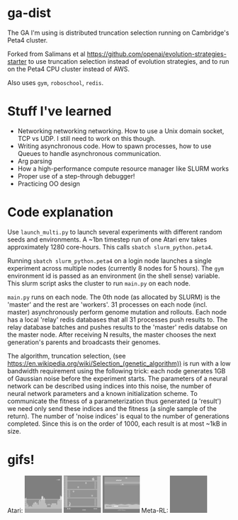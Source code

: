 # ga-dist

The GA I'm using is distributed truncation selection running on Cambridge's Peta4 cluster.

Forked from Salimans et al https://github.com/openai/evolution-strategies-starter to use truncation selection instead of evolution strategies, and to run on the Peta4 CPU cluster instead of AWS. 

Also uses `gym`, `roboschool`, `redis`.

# Stuff I've learned

* Networking networking networking. How to use a Unix domain socket, TCP vs UDP. I still need to work on this though.
* Writing asynchronous code. How to spawn processes, how to use Queues to handle asynchronous communication. 
* Arg parsing
* How a high-performance compute resource manager like SLURM works
* Proper use of a step-through debugger!
* Practicing OO design

# Code explanation

Use `launch_multi.py` to launch several experiments with different random seeds and environments. A ~1bn timestep run of one Atari env takes approximately 1280 core-hours. This calls `sbatch slurm_python.peta4`.

Running `sbatch slurm_python.peta4` on a login node launches a single experiment across multiple nodes (currently 8 nodes for 5 hours). The `gym` environment id is passed as an environment (in the shell sense) variable. This slurm script asks the cluster to run `main.py` on each node.

`main.py` runs on each node. The 0th node (as allocated by SLURM) is the 'master' and the rest are 'workers'. 31 processes on each node (incl. master) asynchronously perform genome mutation and rollouts. Each node has a local 'relay' redis databases that all 31 processes push results to. The relay database batches and pushes results to the 'master' redis databse on the master node. After receiving N results, the master chooses the next generation's parents and broadcasts their genomes.

The algorithm, truncation selection, (see https://en.wikipedia.org/wiki/Selection_(genetic_algorithm)) is run with a low bandwidth requirement using the following trick: each node generates 1GB of Gaussian noise before the experiment starts. The parameters of a neural network can be described using indices into this noise, the number of neural network parameters and a known initialization scheme. To communicate the fitness of a parameterization thus generated (a 'result') we need only send these indices and the fitness (a single sample of the return). The number of 'noise indices' is equal to the number of generations completed. Since this is on the order of 1000, each result is at most ~1kB in size. 

# gifs!
Atari:
![Alt Text](https://github.com/boyentenbi/ga-dist/blob/master/atlantisshort.gif)
![Alt Text](https://github.com/boyentenbi/ga-dist/blob/master/kangarooshort.gif)
![Alt Text](https://github.com/boyentenbi/ga-dist/blob/master/seaquestshort.gif)
Meta-RL: 
![Alt Text](https://github.com/boyentenbi/ga-dist/blob/master/saccadeshort.gif)


